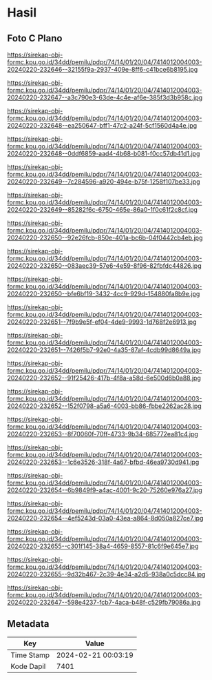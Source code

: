 # Hasil

## Foto C Plano

https://sirekap-obj-formc.kpu.go.id/34dd/pemilu/pdpr/74/14/01/20/04/7414012004003-20240220-232646--32155f9a-2937-409e-8ff6-c41bce6b8195.jpg

https://sirekap-obj-formc.kpu.go.id/34dd/pemilu/pdpr/74/14/01/20/04/7414012004003-20240220-232647--a3c790e3-63de-4c4e-af6e-385f3d3b958c.jpg

https://sirekap-obj-formc.kpu.go.id/34dd/pemilu/pdpr/74/14/01/20/04/7414012004003-20240220-232648--ea250647-bff1-47c2-a24f-5cf1560d4a4e.jpg

https://sirekap-obj-formc.kpu.go.id/34dd/pemilu/pdpr/74/14/01/20/04/7414012004003-20240220-232648--0ddf6859-aad4-4b68-b081-f0cc57db41d1.jpg

https://sirekap-obj-formc.kpu.go.id/34dd/pemilu/pdpr/74/14/01/20/04/7414012004003-20240220-232649--7c284596-a920-494e-b75f-1258f107be33.jpg

https://sirekap-obj-formc.kpu.go.id/34dd/pemilu/pdpr/74/14/01/20/04/7414012004003-20240220-232649--85282f6c-6750-465e-86a0-1f0c61f2c8cf.jpg

https://sirekap-obj-formc.kpu.go.id/34dd/pemilu/pdpr/74/14/01/20/04/7414012004003-20240220-232650--92e26fcb-850e-401a-bc6b-04f0442cb4eb.jpg

https://sirekap-obj-formc.kpu.go.id/34dd/pemilu/pdpr/74/14/01/20/04/7414012004003-20240220-232650--083aec39-57e6-4e59-8f96-82fbfdc44826.jpg

https://sirekap-obj-formc.kpu.go.id/34dd/pemilu/pdpr/74/14/01/20/04/7414012004003-20240220-232650--bfe6bf19-3432-4cc9-929d-154880fa8b9e.jpg

https://sirekap-obj-formc.kpu.go.id/34dd/pemilu/pdpr/74/14/01/20/04/7414012004003-20240220-232651--7f9b9e5f-ef04-4de9-9993-1d768f2e6913.jpg

https://sirekap-obj-formc.kpu.go.id/34dd/pemilu/pdpr/74/14/01/20/04/7414012004003-20240220-232651--7426f5b7-92e0-4a35-87af-4cdb99d8649a.jpg

https://sirekap-obj-formc.kpu.go.id/34dd/pemilu/pdpr/74/14/01/20/04/7414012004003-20240220-232652--91f25426-417b-4f8a-a58d-6e500d6b0a88.jpg

https://sirekap-obj-formc.kpu.go.id/34dd/pemilu/pdpr/74/14/01/20/04/7414012004003-20240220-232652--152f0798-a5a6-4003-bb86-fbbe2262ac28.jpg

https://sirekap-obj-formc.kpu.go.id/34dd/pemilu/pdpr/74/14/01/20/04/7414012004003-20240220-232653--8f70060f-70ff-4733-9b34-685772ea81c4.jpg

https://sirekap-obj-formc.kpu.go.id/34dd/pemilu/pdpr/74/14/01/20/04/7414012004003-20240220-232653--1c6e3526-318f-4a67-bfbd-46ea9730d941.jpg

https://sirekap-obj-formc.kpu.go.id/34dd/pemilu/pdpr/74/14/01/20/04/7414012004003-20240220-232654--6b9849f9-a4ac-4001-9c20-75260e976a27.jpg

https://sirekap-obj-formc.kpu.go.id/34dd/pemilu/pdpr/74/14/01/20/04/7414012004003-20240220-232654--4ef5243d-03a0-43ea-a864-8d050a827ce7.jpg

https://sirekap-obj-formc.kpu.go.id/34dd/pemilu/pdpr/74/14/01/20/04/7414012004003-20240220-232655--c301f145-38a4-4659-8557-81c6f9e645e7.jpg

https://sirekap-obj-formc.kpu.go.id/34dd/pemilu/pdpr/74/14/01/20/04/7414012004003-20240220-232655--9d32b467-2c39-4e34-a2d5-938a0c5dcc84.jpg

https://sirekap-obj-formc.kpu.go.id/34dd/pemilu/pdpr/74/14/01/20/04/7414012004003-20240220-232647--598e4237-fcb7-4aca-b48f-c529fb79086a.jpg


## Metadata

| Key        | Value               |
| ---------- | ------------------- |
| Time Stamp | 2024-02-21 00:03:19 |
| Kode Dapil | 7401                |



